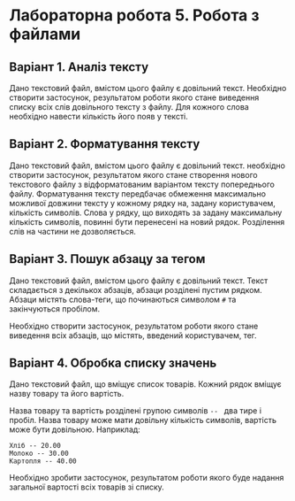 # Лабораторна робота 5. Робота з файлами

## Варіант 1. Аналіз тексту

Дано текстовий файл, вмістом цього файлу є довільний текст. Необхідно створити застосунок, результатом роботи якого стане виведення списку всіх слів довільного тексту з файлу. Для кожного слова необхідно навести кількість його появ у тексті.

## Варіант 2. Форматування тексту

Дано текстовий файл, вмістом цього файлу є довільний текст. необхідно створити застосунок, результатом якого стане створення нового текстового файлу з відформатованим варіантом тексту попереднього файлу. Форматування тексту передбачає обмеження максимально можливої довжини тексту у кожному рядку на, задану користувачем, кількість символів.  Слова у рядку, що виходять за задану максимальну кількість символів, повинні бути перенесені на новий рядок. Розділення слів на частини не дозволяється.

## Варіант 3. Пошук абзацу за тегом

Дано текстовий файл, вмістом цього файлу є довільний текст. Текст складається з декількох абзаців, абзаци розділені пустим рядком. Абзаци містять слова-теги, що починаються символом `#` та закінчуються пробілом. 

Необхідно створити застосунок, результатом роботи якого стане виведення всіх абзаців, що містять, введений користувачем, тег.

## Варіант 4. Обробка списку значень

Дано текстовий файл, що вміщує список товарів. Кожний рядок вміщує назву товару та його вартість. 

Назва товару та вартість розділені групою символів `-- ` два тире і пробіл. Назва товару може мати довільну кількість символів, вартість може бути довільною. Наприклад:

```
Хліб -- 20.00
Молоко -- 30.00
Картопля -- 40.00
```

Необхідно зробити застосунок, результатом роботи якого буде надання загальної вартості всіх товарів зі списку.

